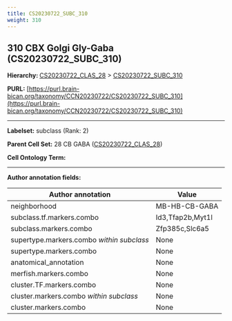 ```yaml
---
title: CS20230722_SUBC_310
weight: 310
---
```

## 310 CBX Golgi Gly-Gaba (CS20230722_SUBC_310)
<b>Hierarchy: </b>
[CS20230722_CLAS_28](../CS20230722_CLAS_28) >
[CS20230722_SUBC_310](../CS20230722_SUBC_310)

**PURL:** [https://purl.brain-bican.org/taxonomy/CCN20230722/CS20230722_SUBC_310](https://purl.brain-bican.org/taxonomy/CCN20230722/CS20230722_SUBC_310)

---


**Labelset:** subclass (Rank: 2)

**Parent Cell Set:** 28 CB GABA ([CS20230722_CLAS_28](../CS20230722_CLAS_28))



**Cell Ontology Term:** 

[MARKER GENES.]: #


---

[TRANSFERRED ANNOTATIONS.]: #


[AUTHOR ANNOTATION FIELDS.]: #


**Author annotation fields:**

| Author annotation | Value |
|-------------------|-------|
|neighborhood|MB-HB-CB-GABA|
|subclass.tf.markers.combo|Id3,Tfap2b,Myt1l|
|subclass.markers.combo|Zfp385c,Slc6a5|
|supertype.markers.combo _within subclass_|None|
|supertype.markers.combo|None|
|anatomical_annotation|None|
|merfish.markers.combo|None|
|cluster.TF.markers.combo|None|
|cluster.markers.combo _within subclass_|None|
|cluster.markers.combo|None|
